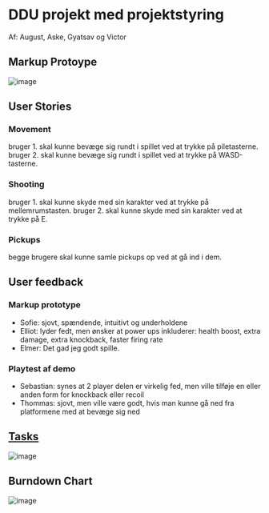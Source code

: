 # DDU projekt med projektstyring

Af: August, Aske, Gyatsav og Victor

## Markup Protoype

![image](https://github.com/user-attachments/assets/b3edfb54-a3f9-47a3-b304-bf3e54e9fdcd)

## User Stories

### Movement

bruger 1. skal kunne bevæge sig rundt i spillet ved at trykke på piletasterne.
bruger 2. skal kunne bevæge sig rundt i spillet ved at trykke på WASD-tasterne.

### Shooting

bruger 1. skal kunne skyde med sin karakter ved at trykke på mellemrumstasten.
bruger 2. skal kunne skyde med sin karakter ved at trykke på E.

### Pickups

begge brugere skal kunne samle pickups op ved at gå ind i dem.

## User feedback
### Markup prototype
- Sofie: sjovt, spændende, intuitivt og underholdene
- Elliot: lyder fedt, men ønsker at power ups inkluderer: health boost, extra damage, extra knockback, faster firing rate
- Elmer: Det gad jeg godt spille.
### Playtest af demo
- Sebastian: synes at 2 player delen er virkelig fed, men ville tilføje en eller anden form for knockback eller recoil
- Thommas: sjovt, men ville være godt, hvis man kunne gå ned fra platformene med at bevæge sig ned
## [Tasks](https://github.com/users/victorDigital/projects/2)

![image](https://github.com/user-attachments/assets/1a8e92be-74b6-4259-b9ae-ea06d7b5f60c)

## Burndown Chart
![image](https://github.com/user-attachments/assets/694cf588-aafc-42d5-9979-2b22f5b6853b)


